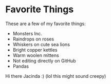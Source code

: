 # Favorite Things

These are a few of my favorite things:

- Monsters Inc.
- Raindrops on roses
- Whiskers on cute sea lions
- Bright copper kettles
- Warm woolen mittens
- Not editing directly on GitHub
- Pandas


Hi there Jacinda :) (lol this might sound creepy)
